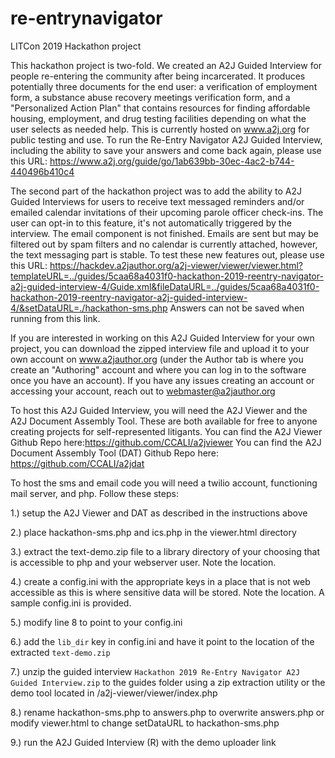 # re-entrynavigator
LITCon 2019 Hackathon project

This hackathon project is two-fold. We created an A2J Guided Interview for people re-entering the community after being incarcerated. It produces potentially three documents for the end user: a verification of employment form, a substance abuse recovery meetings verification form, and a "Personalized Action Plan" that contains resources for finding affordable housing, employment, and drug testing facilities depending on what the user selects as needed help. This is currently hosted on www.a2j.org for public testing and use. To run the Re-Entry Navigator A2J Guided Interview, including the ability to save your answers and come back again, please use this URL: https://www.a2j.org/guide/go/1ab639bb-30ec-4ac2-b744-440496b410c4

The second part of the hackathon project was to add the ability to A2J Guided Interviews for users to receive text messaged reminders and/or emailed calendar invitations of their upcoming parole officer check-ins. The user can opt-in to this feature, it's not automatically triggered by the interview. The email component is not finished.  Emails are sent but may be filtered out by spam filters and no calendar is currently attached, however, the text messaging part is stable. To test these new features out, please use this URL: https://hackdev.a2jauthor.org/a2j-viewer/viewer/viewer.html?templateURL=../guides/5caa68a4031f0-hackathon-2019-reentry-navigator-a2j-guided-interview-4/Guide.xml&fileDataURL=../guides/5caa68a4031f0-hackathon-2019-reentry-navigator-a2j-guided-interview-4/&setDataURL=./hackathon-sms.php Answers can not be saved when running from this link.

If you are interested in working on this A2J Guided Interview for your own project, you can download the zipped interview file and upload it to your own account on www.a2jauthor.org (under the Author tab is where you create an "Authoring" account and where you can log in to the software once you have an account). If you have any issues creating an account or accessing your account, reach out to webmaster@a2jauthor.org

To host this A2J Guided Interview, you will need the A2J Viewer and the A2J Document Assembly Tool. These are both available for free to anyone creating projects for self-represented litigants. You can find the A2J Viewer Github Repo here:https://github.com/CCALI/a2jviewer You can find the A2J Document Assembly Tool (DAT) Github Repo here: https://github.com/CCALI/a2jdat

To host the sms and email code you will need a twilio account, functioning mail server, and php. Follow these steps:

1.) setup the A2J Viewer and DAT as described in the instructions above

2.) place hackathon-sms.php and ics.php in the viewer.html directory

3.) extract the text-demo.zip file to a library directory of your choosing that is accessible to php and your webserver user. Note the location.

4.) create a config.ini with the appropriate keys in a place that is not web accessible as this is where sensitive data will
be stored. Note the location. A sample config.ini is provided.

5.) modify line 8 to point to your config.ini

6.) add the `lib_dir` key in config.ini and have it point to the location of the extracted `text-demo.zip`

7.) unzip the guided interview `Hackathon 2019 Re-Entry Navigator A2J Guided Interview.zip` to the guides folder using a zip extraction utility or the demo tool located in /a2j-viewer/viewer/index.php

8.) rename hackathon-sms.php to answers.php to overwrite answers.php or modify viewer.html to change setDataURL to hackathon-sms.php

9.) run the A2J Guided Interview (R) with the demo uploader link
